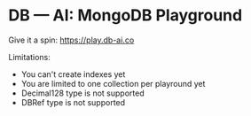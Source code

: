 # DB — AI: MongoDB Playground 

Give it a spin: https://play.db-ai.co

Limitations:

* You can't create indexes yet
* You are limited to one collection per playround yet
* Decimal128 type is not supported
* DBRef type is not supported
